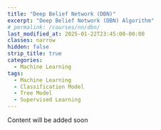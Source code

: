 ```yaml
---
title: "Deep Belief Network (DBN)"
excerpt: "Deep Belief Network (DBN) Algorithm"
# permalink: /courses/nn/dbn/
last_modified_at: 2025-01-22T23:45:00-00:00
classes: narrow
hidden: false
strip_title: true
categories:
  - Machine Learning
tags: 
  - Machine Learning
  - Classification Model
  - Tree Model
  - Supervised Learning
---
```

Content will be added soon